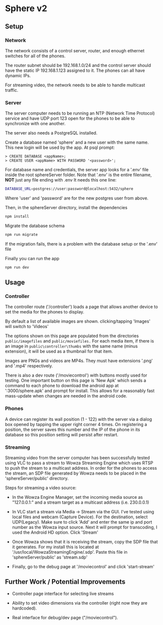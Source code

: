 # Sphere v2

## Setup

### Network

The network consists of a control server, router, and enough ethernet switches for
all of the phones.

The router subnet should be 192.168.1.0/24 and the control server should have the static IP
192.168.1.123 assigned to it. The phones can all have dynamic IPs.

For streaming video, the network needs to be able to handle multicast traffic.

### Server

The server computer needs to be running an NTP (Network Time Protocol) service and have UDP port 123 open for the
phones to be able to synchronize with one another.

The server also needs a PostgreSQL installed.

Create a database named 'sphere' and a new user with the same name. This new login will be used by the app.
At psql prompt:

    > CREATE DATABASE <appName>;
    > CREATE USER <appName> WITH PASSWORD '<password>';


For database name and credentials, the server app looks for a '.env' file
inside the root sphereServer folder. Note that '.env' is the entire filename,
**NOT** just any file ending with .env
It needs this one line:

```bash
DATABASE_URL=postgres://user:password@localhost:5432/sphere
```
Where 'user' and 'password' are for the new postgres user from above.

Then, in the sphereServer directory, install the dependencies

```bash
npm install
```

Migrate the database schema

```bash
npm run migrate
```

If the migration fails, there is a problem with the database setup or the '.env' file

Finally you can run the app

```bash
npm run dev
```

## Usage

### Controller

The controller route ('/controller') loads a page that allows another device to set the media for the phones to display.

By default a list of available images are shown. clicking/tapping 'Images' will switch to 'Videos'

The options shown on this page are populated from the directories `public/imagefiles` and `public/moviefiles.`
For each media item, if there is an image in `public\controller\thumbs` with the same name (minus extension), it will
be used as a thumbnail for that item.

Images are PNGs and videos are MP4s. They must have extensions '.png' and '.mp4' respectively.

There is also a dev route ('/moviecontrol') with buttons mostly used for testing. One important button on this page is
'New Apk' which sends a command to each phone to download the android app at '<server-ip>:3000/sphere.apk'
and prompt for install. This allows for a reasonably fast mass-update when changes are needed in the android code.

### Phones

A device can register its wall position (1 - 122) with the server via a dialog box opened by tapping the upper right
corner 4 times.
On registering a position, the server saves this number and the IP of the phone in its database so this position setting
will persist after restart.

### Streaming

Streaming video from the server computer has been successfully tested using VLC to pass a stream to Wowza Streaming Engine
which uses RTSP to push the stream to a multicast address. In order for the phones to access the stream, an SDP file generated
by Wowza needs to be placed in the 'sphereServer/public' directory.

Steps for streaming a video source:

* In the Wowza Engine Manager, set the incoming media source as "127.0.0.1:<port-num>" and a stream target as
    a multicast address (i.e. 230.0.0.1)

* In VLC start a stream via Media -> Stream via the GUI. I've tested using local files and webcam (Capture Device). For the
    destination, select UDP(Legacy). Make sure to click 'Add' and enter the same ip and port number as the Wowza input source.
    Next it will prompt for transcoding, I used the Android HD option. Click 'Stream'

* Once Wowza shows that it is receiving the stream, copy the SDP file that it generates. For my install this is located at
    '/usr/local/WowzaStreamingEngine/<stream-name>.sdp'. Paste this file in 'sphereServer/public' as 'stream.sdp'

* Finally, go to the debug page at '/moviecontrol' and click 'start-stream'

## Further Work / Potential Improvements

* Controller page interface for selecting live streams

* Ability to set video dimensions via the controller (right now they are hardcoded).

* Real interface for debug/dev page ("/moviecontrol").

